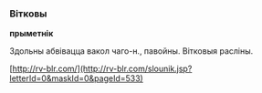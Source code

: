 ### Вітковы
**прыметнік**

Здольны абвівацца вакол чаго-н., павойны. Вітковыя расліны.

<a rel="author">[http://rv-blr.com/](http://rv-blr.com/slounik.jsp?letterId=0&maskId=0&pageId=533)</a>
